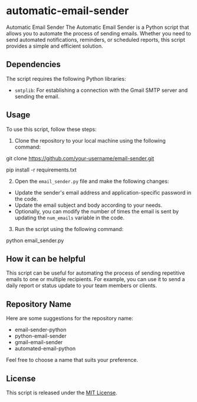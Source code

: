# automatic-email-sender
Automatic Email Sender  The Automatic Email Sender is a Python script that allows you to automate the process of sending emails. Whether you need to send automated notifications, reminders, or scheduled reports, this script provides a simple and efficient solution.


## Dependencies

The script requires the following Python libraries:
- `smtplib`: For establishing a connection with the Gmail SMTP server and sending the email.

## Usage

To use this script, follow these steps:

1. Clone the repository to your local machine using the following command:

git clone https://github.com/your-username/email-sender.git

pip install -r requirements.txt



2. Open the `email_sender.py` file and make the following changes:
- Update the sender's email address and application-specific password in the code.
- Update the email subject and body according to your needs.
- Optionally, you can modify the number of times the email is sent by updating the `num_emails` variable in the code.

3. Run the script using the following command:

python email_sender.py


## How it can be helpful

This script can be useful for automating the process of sending repetitive emails to one or multiple recipients. For example, you can use it to send a daily report or status update to your team members or clients.

## Repository Name

Here are some suggestions for the repository name:
- email-sender-python
- python-email-sender
- gmail-email-sender
- automated-email-python

Feel free to choose a name that suits your preference.

## License

This script is released under the [MIT License](https://opensource.org/licenses/MIT).



